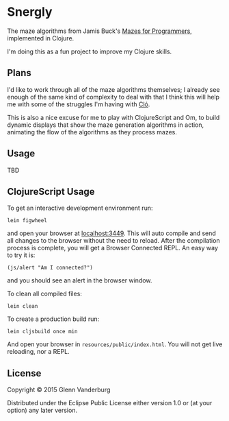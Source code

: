 # Snergly

The maze algorithms from Jamis Buck's [Mazes for Programmers][mazes],
implemented in Clojure.

I'm doing this as a fun project to improve my Clojure skills.

[mazes]: https://pragprog.com/book/jbmaze/mazes-for-programmers

## Plans

I'd like to work through all of the maze algorithms themselves;
I already see enough of the same kind of complexity to deal with that
I think this will help me with some of the struggles I'm having with
[Cló][clo].

This is also a nice excuse for me to play with ClojureScript and Om,
to build dynamic displays that show the maze generation algorithms in
action, animating the flow of the algorithms as they process mazes.

[clo]: https://www.youtube.com/watch?v=824yVKUPFjU

## Usage

TBD

## ClojureScript Usage

To get an interactive development environment run:

    lein figwheel

and open your browser at [localhost:3449](http://localhost:3449/).
This will auto compile and send all changes to the browser without the
need to reload. After the compilation process is complete, you will
get a Browser Connected REPL. An easy way to try it is:

    (js/alert "Am I connected?")

and you should see an alert in the browser window.

To clean all compiled files:

    lein clean

To create a production build run:

    lein cljsbuild once min

And open your browser in `resources/public/index.html`. You will not
get live reloading, nor a REPL. 

## License

Copyright © 2015 Glenn Vanderburg

Distributed under the Eclipse Public License either version 1.0 or (at
your option) any later version.
